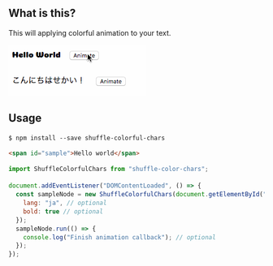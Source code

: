 ## What is this?

This will applying colorful animation to your text.

![shuffle-colorful-chars in action](https://raw.githubusercontent.com/kozo002/shuffle-colorful-chars/master/demo.gif)

## Usage

```
$ npm install --save shuffle-colorful-chars
```

```html
<span id="sample">Hello world</span>
```

```js
import ShuffleColorfulChars from "shuffle-color-chars";

document.addEventListener("DOMContentLoaded", () => {
  const sampleNode = new ShuffleColorfulChars(document.getElementById("sample"), {
    lang: "ja", // optional
    bold: true // optional
  });
  sampleNode.run(() => {
    console.log("Finish animation callback"); // optional
  });
});
```
